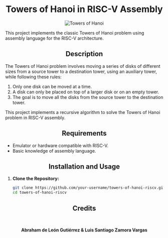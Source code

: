 <h1 align="center">Towers of Hanoi in RISC-V Assembly</h1>

<p align="center">
  <img src="https://upload.wikimedia.org/wikipedia/commons/thumb/8/8d/Iterative_algorithm_solving_a_6_disks_Tower_of_Hanoi.gif/220px-Iterative_algorithm_solving_a_6_disks_Tower_of_Hanoi.gif" alt="Towers of Hanoi"/>
</p>

This project implements the classic Towers of Hanoi problem using assembly language for the RISC-V architecture.

<h2 align="center">Description</h2>

The Towers of Hanoi problem involves moving a series of disks of different sizes from a source tower to a destination tower, using an auxiliary tower, while following these rules:

1. Only one disk can be moved at a time.
2. A disk can only be placed on top of a larger disk or on an empty tower.
3. The goal is to move all the disks from the source tower to the destination tower.

This project implements a recursive algorithm to solve the Towers of Hanoi problem in RISC-V assembly.

<h2 align="center">Requirements</h2>

- Emulator or hardware compatible with RISC-V.
- Basic knowledge of assembly language.

<h2 align="center">Installation and Usage</h2>

1. **Clone the Repository:**
   ```sh
   git clone https://github.com/your-username/towers-of-hanoi-riscv.git
   cd towers-of-hanoi-riscv

<h2 align="center">Credits</h2>

<br>
<strong><p align="center">Abraham de León Gutiérrez & Luis Santiago Zamora Vargas</p></strong>
<br>
